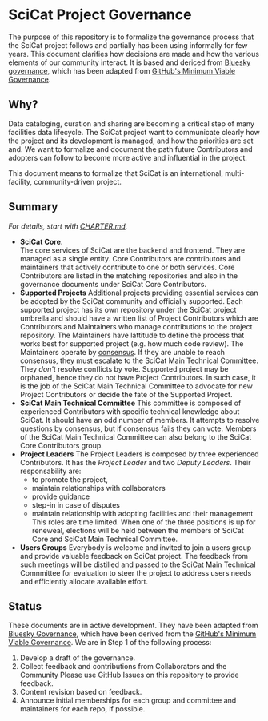 # SciCat Project Governance

The purpose of this repository is to formalize the governance process that the
SciCat project follows and partially has been using informally for few years. 
This document clarifies how decisions are made and how the various elements of our community
interact. 
It is based and dericed from [Bluesky governance](https://), which has been adapted from
[GitHub's Minimum Viable Governance](https://github.blog/2021-07-22-minimum-viable-governance-lightweight-community-structure-foss-projects/).

## Why?

Data cataloging, curation and sharing are becoming a critical step of many facilities data lifecycle.
The SciCat project want to communicate clearly how the project and its development is managed, 
and how the priorities are set and. We want to formalize and document the path future
Contributors and adopters can follow to become more active and influential in the project.

This document means to formalize that SciCat is an international, multi-facility,
community-driven project.

## Summary

_For details, start with [CHARTER.md](./CHARTER.md)._

* __SciCat Core__.  
  The core services of SciCat are the backend and frontend. They are managed as a single entity.
  Core Contributors are contributors and maintainers that actively contribute to one or both services.
  Core Contributors are listed in the matching repositories and also in the governance documents under SciCat Core Contributors.
* __Supported Projects__
  Additional projects providing essential services can be adopted by the SciCat community and officially supported. 
  Each supported project has its own repository under the SciCat project umbrella and should have a written list of Project Contributors which are Contributors and Maintainers who manage contributions to the project repository. 
  The Maintainers have lattitude to define the process that works best for supported project (e.g. how much code review).
  The Maintainers operate by
  [consensus](https://tools.ietf.org/id/draft-resnick-on-consensus-01.html).
  If they are unable to reach consensus, they must escalate to the SciCat Main Technical Committee. They _don't_ resolve conflicts by vote.
  Supported project may be orphaned, hence they do not have Project Contributors. In such case, it is the job of the SciCat Main Technical Committee to advocate for new Project Contributors or decide the fate of the Supported Project.
* __SciCat Main Technical Committee__
  This committee is composed of experienced Contributors with specific technical knowledge about SciCat. 
  It should have an odd number of members.
  It attempts to resolve questions by consensus, but if consensus fails they can vote.
  Members of the SciCat Main Technical Committee can also belong to the SciCat Core Contributors group.
* __Project Leaders__
  The Project Leaders is composed by three experienced Contributors. It has the _Project Leader_ and two _Deputy Leaders_. 
  Their responsability are:
  - to promote the project,
  - maintain relationships with collaborators
  - provide guidance
  - step-in in case of disputes
  - maintain relationship with adopting facilities and their management
  This roles are time limited. When one of the three positions is up for reneweal, elections will be held between the members of SciCat Core and SciCat Main Technical Committee.
* __Users Groups__
  Everybody is welcome and invited to join a users group and provide valuable feedback on SciCat project.
  The feedback from such meetings will be distilled and passed to the SciCat Main Technical Comnmittee for evaluation to steer the project to address users needs and efficiently allocate available effort.

## Status

These documents are in active development. They have been adapted from
[Bluesky Governance](https://), which have been derived from the 
[GitHub's Minimum Viable Governance](https://github.com/github/MVG).
We are in Step 1 of the following process:

1. Develop a draft of the governance.
2. Collect feedback and contributions from Collaborators and the Community
   Please use GitHub Issues on this repository to provide feedback.
3. Content revision based on feedback.
4. Announce initial memberships for each group and committee and maintainers for each repo, if possible.

